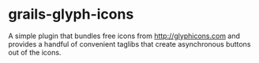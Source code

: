 grails-glyph-icons
==================

A simple plugin that bundles free icons from http://glyphicons.com and provides a handful of convenient taglibs that create asynchronous buttons out of the icons.
